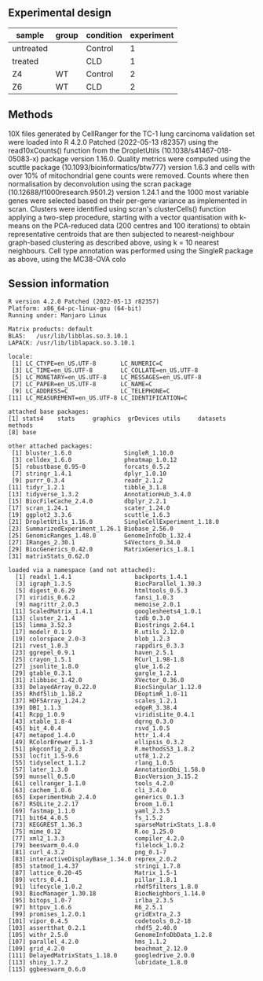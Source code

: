 ## Experimental design

| sample    | group | condition | experiment |
|-----------|-------|-----------|------------|
| untreated |       | Control   | 1          |
| treated   |       | CLD       | 1          |
| Z4        | WT    | Control   | 2          |
| Z6        | WT    | CLD       | 2          |

## Methods

10X files generated by CellRanger for the TC-1 lung carcinoma
validation set were loaded into R 4.2.0 Patched (2022-05-13 r82357)
using the read10xCounts() function from the DropletUtils
(10.1038/s41467-018-05083-x) package version 1.16.0. Quality metrics
were computed using the scuttle package
(10.1093/bioinformatics/btw777) version 1.6.3 and cells with over 10%
of mitochondrial gene counts were removed. Counts where then
normalisation by deconvolution using the scran package
(10.12688/f1000research.9501.2) version 1.24.1 and the 1000 most
variable genes were selected based on their per-gene variance as
implemented in scran. Clusters were identified using scran's
clusterCells() function applying a two-step procedure, starting with a
vector quantisation with k-means on the PCA-reduced data (200 centres
and 100 iterations) to obtain representative centroids that are then
subjected to nearest-neighbour graph-based clustering as described
above, using k = 10 nearest neighbours. Cell type annotation was
performed using the SingleR package as above, using the MC38-OVA colo

## Session information

```
R version 4.2.0 Patched (2022-05-13 r82357)
Platform: x86_64-pc-linux-gnu (64-bit)
Running under: Manjaro Linux

Matrix products: default
BLAS:   /usr/lib/libblas.so.3.10.1
LAPACK: /usr/lib/liblapack.so.3.10.1

locale:
 [1] LC_CTYPE=en_US.UTF-8       LC_NUMERIC=C
 [3] LC_TIME=en_US.UTF-8        LC_COLLATE=en_US.UTF-8
 [5] LC_MONETARY=en_US.UTF-8    LC_MESSAGES=en_US.UTF-8
 [7] LC_PAPER=en_US.UTF-8       LC_NAME=C
 [9] LC_ADDRESS=C               LC_TELEPHONE=C
[11] LC_MEASUREMENT=en_US.UTF-8 LC_IDENTIFICATION=C

attached base packages:
[1] stats4    stats     graphics  grDevices utils     datasets  methods
[8] base

other attached packages:
 [1] bluster_1.6.0               SingleR_1.10.0
 [3] celldex_1.6.0               pheatmap_1.0.12
 [5] robustbase_0.95-0           forcats_0.5.2
 [7] stringr_1.4.1               dplyr_1.0.10
 [9] purrr_0.3.4                 readr_2.1.2
[11] tidyr_1.2.1                 tibble_3.1.8
[13] tidyverse_1.3.2             AnnotationHub_3.4.0
[15] BiocFileCache_2.4.0         dbplyr_2.2.1
[17] scran_1.24.1                scater_1.24.0
[19] ggplot2_3.3.6               scuttle_1.6.3
[21] DropletUtils_1.16.0         SingleCellExperiment_1.18.0
[23] SummarizedExperiment_1.26.1 Biobase_2.56.0
[25] GenomicRanges_1.48.0        GenomeInfoDb_1.32.4
[27] IRanges_2.30.1              S4Vectors_0.34.0
[29] BiocGenerics_0.42.0         MatrixGenerics_1.8.1
[31] matrixStats_0.62.0

loaded via a namespace (and not attached):
  [1] readxl_1.4.1                  backports_1.4.1
  [3] igraph_1.3.5                  BiocParallel_1.30.3
  [5] digest_0.6.29                 htmltools_0.5.3
  [7] viridis_0.6.2                 fansi_1.0.3
  [9] magrittr_2.0.3                memoise_2.0.1
 [11] ScaledMatrix_1.4.1            googlesheets4_1.0.1
 [13] cluster_2.1.4                 tzdb_0.3.0
 [15] limma_3.52.3                  Biostrings_2.64.1
 [17] modelr_0.1.9                  R.utils_2.12.0
 [19] colorspace_2.0-3              blob_1.2.3
 [21] rvest_1.0.3                   rappdirs_0.3.3
 [23] ggrepel_0.9.1                 haven_2.5.1
 [25] crayon_1.5.1                  RCurl_1.98-1.8
 [27] jsonlite_1.8.0                glue_1.6.2
 [29] gtable_0.3.1                  gargle_1.2.1
 [31] zlibbioc_1.42.0               XVector_0.36.0
 [33] DelayedArray_0.22.0           BiocSingular_1.12.0
 [35] Rhdf5lib_1.18.2               DEoptimR_1.0-11
 [37] HDF5Array_1.24.2              scales_1.2.1
 [39] DBI_1.1.3                     edgeR_3.38.4
 [41] Rcpp_1.0.9                    viridisLite_0.4.1
 [43] xtable_1.8-4                  dqrng_0.3.0
 [45] bit_4.0.4                     rsvd_1.0.5
 [47] metapod_1.4.0                 httr_1.4.4
 [49] RColorBrewer_1.1-3            ellipsis_0.3.2
 [51] pkgconfig_2.0.3               R.methodsS3_1.8.2
 [53] locfit_1.5-9.6                utf8_1.2.2
 [55] tidyselect_1.1.2              rlang_1.0.5
 [57] later_1.3.0                   AnnotationDbi_1.58.0
 [59] munsell_0.5.0                 BiocVersion_3.15.2
 [61] cellranger_1.1.0              tools_4.2.0
 [63] cachem_1.0.6                  cli_3.4.0
 [65] ExperimentHub_2.4.0           generics_0.1.3
 [67] RSQLite_2.2.17                broom_1.0.1
 [69] fastmap_1.1.0                 yaml_2.3.5
 [71] bit64_4.0.5                   fs_1.5.2
 [73] KEGGREST_1.36.3               sparseMatrixStats_1.8.0
 [75] mime_0.12                     R.oo_1.25.0
 [77] xml2_1.3.3                    compiler_4.2.0
 [79] beeswarm_0.4.0                filelock_1.0.2
 [81] curl_4.3.2                    png_0.1-7
 [83] interactiveDisplayBase_1.34.0 reprex_2.0.2
 [85] statmod_1.4.37                stringi_1.7.8
 [87] lattice_0.20-45               Matrix_1.5-1
 [89] vctrs_0.4.1                   pillar_1.8.1
 [91] lifecycle_1.0.2               rhdf5filters_1.8.0
 [93] BiocManager_1.30.18           BiocNeighbors_1.14.0
 [95] bitops_1.0-7                  irlba_2.3.5
 [97] httpuv_1.6.6                  R6_2.5.1
 [99] promises_1.2.0.1              gridExtra_2.3
[101] vipor_0.4.5                   codetools_0.2-18
[103] assertthat_0.2.1              rhdf5_2.40.0
[105] withr_2.5.0                   GenomeInfoDbData_1.2.8
[107] parallel_4.2.0                hms_1.1.2
[109] grid_4.2.0                    beachmat_2.12.0
[111] DelayedMatrixStats_1.18.0     googledrive_2.0.0
[113] shiny_1.7.2                   lubridate_1.8.0
[115] ggbeeswarm_0.6.0
```
